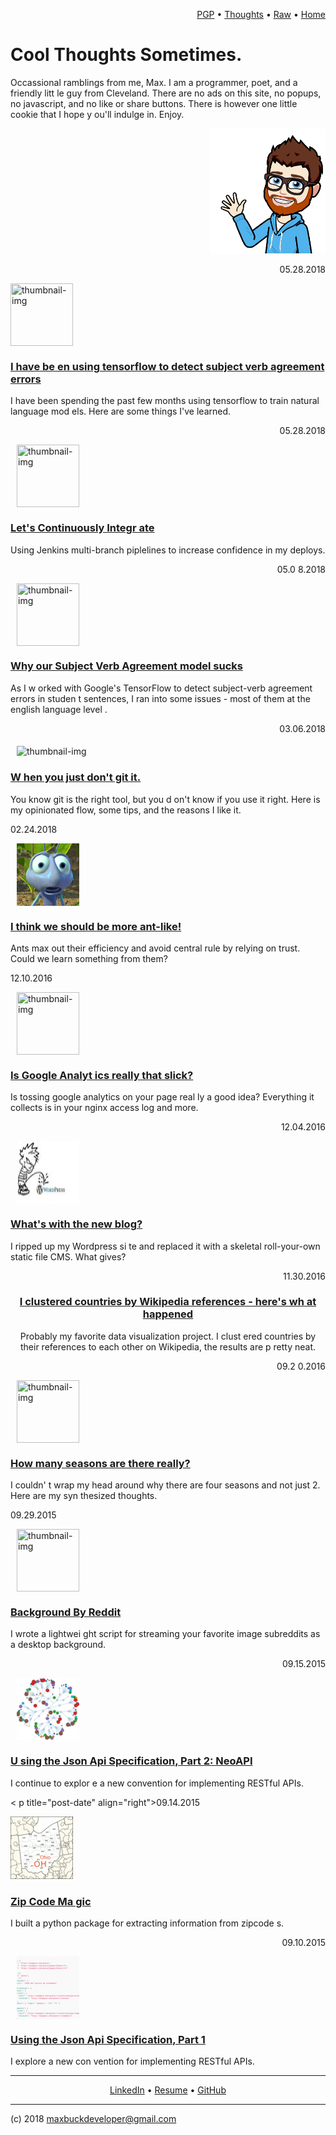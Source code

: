 


<p align=right>
  <a href='maxwellbuck.pub'>PGP</a>
  •
  <a href='fb-highlights.html'>Thoughts</a>
  •
  <a href=INDEX.md>Raw</a>
  •
  <a href='index.html'>Home</a>
  
</p>







# Cool Thoughts Sometimes.

Occassional ramblings from me, Max. I am a programmer, poet, and a friendly litt
le guy from Cleveland.  There are no ads on this site, no popups, no javascript,
 and no like or share buttons.  There is however one little cookie that I hope y
ou'll indulge in. Enjoy. 

<p align="right"><img src="static/hi.png" height="200"></p>




<div title="cxx5"> <p title="post-date" align="right">05.28.2018</p> <img title=
"thumbnail-img" align="middle" src="thumbs/sva2.jpg" width="100" height="100" hs
pace="10" style="max-width:100%;"> <h3><a href="lets-talk-pretty.html">I have be
en using tensorflow to detect subject verb agreement errors </a></h3> <p>I have 
been spending the past few months using tensorflow to train natural language mod
els. Here are some things I've learned.</p> </div><div title="cxx5"> <p title="p
ost-date" align="right">05.28.2018</p> <img title="thumbnail-img" align="middle"
 src="thumbs/jenkins.png" width="100" height="100" hspace="10" style="max-width:
100%;"> <h3><a href="lets-continuously-integrate.html">Let's Continuously Integr
ate</a></h3> <p>Using Jenkins multi-branch piplelines to increase confidence in 
my deploys.</p> </div><div title="cxx5"> <p title="post-date" align="right">05.0
8.2018</p> <img title="thumbnail-img" align="middle" src="thumbs/sva.jpg" width=
"100" height="100" hspace="10" style="max-width:100%;"> <h3><a href="why-our-sva
-model-sucks.html">Why our Subject Verb Agreement model sucks</a></h3> <p>As I w
orked with Google's TensorFlow to detect subject-verb agreement errors in studen
t sentences, I ran into some issues - most of them at the english language level
.</p> </div><div title="cxx5"> <p title="post-date" align="right">03.06.2018</p>
 <img title="thumbnail-img" align="middle" src="thumbs/git.png" width="100" heig
ht="100" hspace="10" style="max-width:100%;"> <h3><a href="i-dont-git-it.html">W
hen you just don't git it.</a></h3> <p>You know git is the right tool, but you d
on't know if you use it right.  Here is my opinionated flow, some tips, and the 
reasons I like it.</p> </div><div title="cxx5"> <p title="post-date" align="righ
t">02.24.2018</p> <img title="thumbnail-img" align="middle" src="thumbs/ant.png"
 width="100" height="100" hspace="10" style="max-width:100%;"> <h3><a href="welc
ome-to-the-ant-hill.html">I think we should be more ant-like!  </a></h3> <p>Ants
 max out their efficiency and avoid central rule by relying on trust.  Could we 
learn something from them?</p> </div><div title="cxx5"> <p title="post-date" ali
gn="right">12.10.2016</p> <img title="thumbnail-img" align="middle" src="thumbs/
Google-Big-Brother.png" width="100" height="100" hspace="10" style="max-width:10
0%;"> <h3><a href="google-analytics-aint-that-slick-homie.html">Is Google Analyt
ics really that slick?</a></h3> <p>Is tossing google analytics on your page real
ly a good idea? Everything it collects is in your nginx access log and more.</p>
 </div><div title="cxx5"> <p title="post-date" align="right">12.04.2016</p> <img
 title="thumbnail-img" align="middle" src="thumbs/fuck-wordpress.jpg" width="100
" height="100" hspace="10" style="max-width:100%;"> <h3><a href="whats-with-the-
new-blog.html">What's with the new blog?</a></h3> <p>I ripped up my Wordpress si
te and replaced it with a skeletal roll-your-own static file CMS. What gives?</p
> </div><div title="cxx5"> <p title="post-date" align="right">11.30.2016</p> <im
g title="thumbnail-img" align="middle" src="thumbs/countries-of-the-world.jpg" w
idth="100" height="100" hspace="10" style="max-width:100%;"> <h3><a href="countr
ies-by-wikipedia.html">I clustered countries by Wikipedia references - here's wh
at happened</a></h3> <p>Probably my favorite data visualization project. I clust
ered countries by their references to each other on Wikipedia, the results are p
retty neat.</p> </div><div title="cxx5"> <p title="post-date" align="right">09.2
0.2016</p> <img title="thumbnail-img" align="middle" src="thumbs/seasons-ftimage
.jpg" width="100" height="100" hspace="10" style="max-width:100%;"> <h3><a href=
"how-many-seasons.html">How many seasons are there really?</a></h3> <p>I couldn'
t wrap my head around why there are four seasons and not just 2. Here are my syn
thesized thoughts.</p> </div><div title="cxx5"> <p title="post-date" align="righ
t">09.29.2015</p> <img title="thumbnail-img" align="middle" src="thumbs/redditap
i.png" width="100" height="100" hspace="10" style="max-width:100%;"> <h3><a href
="background-by-reddit.html">Background By Reddit</a></h3> <p>I wrote a lightwei
ght script for streaming your favorite image subreddits as a desktop background.
</p> </div><div title="cxx5"> <p title="post-date" align="right">09.15.2015</p> 
<img title="thumbnail-img" align="middle" src="thumbs/graphdb.png" width="100" h
eight="100" hspace="10" style="max-width:100%;"> <h3><a href="json-api-2.html">U
sing the Json Api Specification, Part 2: NeoAPI</a></h3> <p>I continue to explor
e a new convention for implementing RESTful APIs.</p> </div><div title="cxx5"> <
p title="post-date" align="right">09.14.2015</p> <img title="thumbnail-img" alig
n="middle" src="thumbs/ohio-3-digit-zip-code-map.gif" width="100" height="100" h
space="10" style="max-width:100%;"> <h3><a href="zipcode-magic.html">Zip Code Ma
gic</a></h3> <p>I built a python package for extracting information from zipcode
s.</p> </div><div title="cxx5"> <p title="post-date" align="right">09.10.2015</p
> <img title="thumbnail-img" align="middle" src="thumbs/jsonapiftimage.png" widt
h="100" height="100" hspace="10" style="max-width:100%;"> <h3><a href="json-api-
1.html">Using the Json Api Specification, Part 1</a></h3> <p>I explore a new con
vention for implementing RESTful APIs.</p> </div>





---

<p align=center>
  <a href='https://www.linkedin.com/pub/max-buck/8b/5b8/a9'>LinkedIn</a>
  •
  <a href='resume.html'>Resume</a>
  •
  <a href='https://github.com/buckmaxwell'>GitHub</a>

</p>

---

(c) 2018 maxbuckdeveloper@gmail.com
